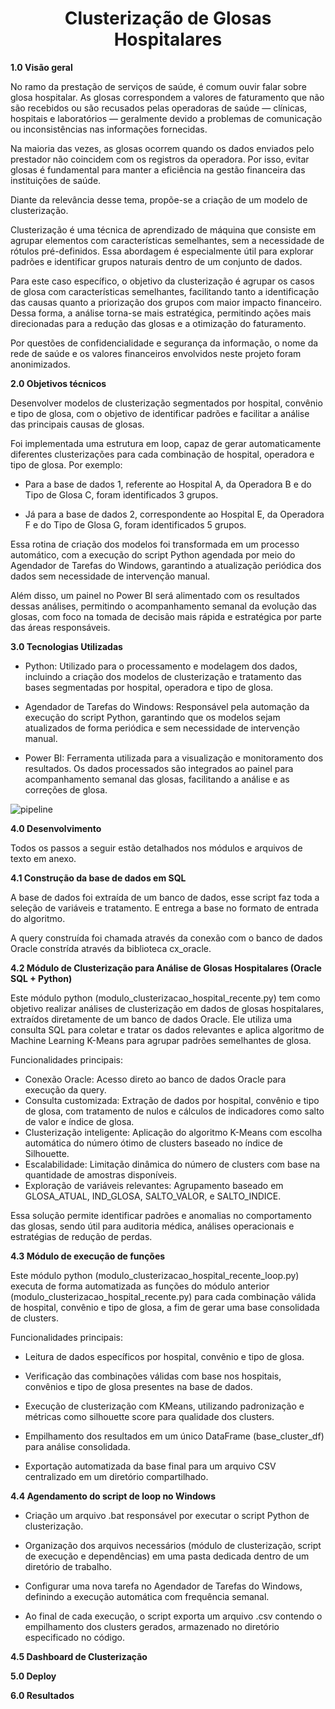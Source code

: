 
<h1 align="center">Clusterização de Glosas Hospitalares <br /> </h1>

**1.0 Visão geral**

No ramo da prestação de serviços de saúde, é comum ouvir falar sobre glosa hospitalar. As glosas correspondem a valores de faturamento que não são recebidos ou são recusados pelas operadoras de saúde — clínicas, hospitais e laboratórios — geralmente devido a problemas de comunicação ou inconsistências nas informações fornecidas.

Na maioria das vezes, as glosas ocorrem quando os dados enviados pelo prestador não coincidem com os registros da operadora. Por isso, evitar glosas é fundamental para manter a eficiência na gestão financeira das instituições de saúde.

Diante da relevância desse tema, propõe-se a criação de um modelo de clusterização.

Clusterização é uma técnica de aprendizado de máquina que consiste em agrupar elementos com características semelhantes, sem a necessidade de rótulos pré-definidos. Essa abordagem é especialmente útil para explorar padrões e identificar grupos naturais dentro de um conjunto de dados.

Para este caso específico, o objetivo da clusterização é agrupar os casos de glosa com características semelhantes, facilitando tanto a identificação das causas quanto a priorização dos grupos com maior impacto financeiro. Dessa forma, a análise torna-se mais estratégica, permitindo ações mais direcionadas para a redução das glosas e a otimização do faturamento.

Por questões de confidencialidade e segurança da informação, o nome da rede de saúde e os valores financeiros envolvidos neste projeto foram anonimizados.

**2.0 Objetivos técnicos**

Desenvolver modelos de clusterização segmentados por hospital, convênio e tipo de glosa, com o objetivo de identificar padrões e facilitar a análise das principais causas de glosas.

Foi implementada uma estrutura em loop, capaz de gerar automaticamente diferentes clusterizações para cada combinação de hospital, operadora e tipo de glosa.
Por exemplo:

- Para a base de dados 1, referente ao Hospital A, da Operadora B e do Tipo de Glosa C, foram identificados 3 grupos.

- Já para a base de dados 2, correspondente ao Hospital E, da Operadora F e do Tipo de Glosa G, foram identificados 5 grupos.

Essa rotina de criação dos modelos foi transformada em um processo automático, com a execução do script Python agendada por meio do Agendador de Tarefas do Windows, garantindo a atualização periódica dos dados sem necessidade de intervenção manual.

Além disso, um painel no Power BI será alimentado com os resultados dessas análises, permitindo o acompanhamento semanal da evolução das glosas, com foco na tomada de decisão mais rápida e estratégica por parte das áreas responsáveis.

**3.0 Tecnologias Utilizadas**

- Python: Utilizado para o processamento e modelagem dos dados, incluindo a criação dos modelos de clusterização e tratamento das bases segmentadas por hospital, operadora e tipo de glosa.

- Agendador de Tarefas do Windows: Responsável pela automação da execução do script Python, garantindo que os modelos sejam atualizados de forma periódica e sem necessidade de intervenção manual.

- Power BI: Ferramenta utilizada para a visualização e monitoramento dos resultados. Os dados processados são integrados ao painel para acompanhamento semanal das glosas, facilitando a análise e as correções de glosa.
  
![pipeline](https://github.com/user-attachments/assets/4ff29d87-8d82-4e6a-8567-2797690b8d82)

  
**4.0 Desenvolvimento**

Todos os passos a seguir estão detalhados nos módulos e arquivos de texto em anexo. 

**4.1 Construção da base de dados em SQL**

A base de dados foi extraída de um banco de dados, esse script faz toda a seleção de variáveis e tratamento. E entrega a base no formato de entrada do algoritmo. 

A query construída foi chamada através da conexão com o banco de dados Oracle constrída através da biblioteca cx_oracle.

**4.2 Módulo de Clusterização para Análise de Glosas Hospitalares (Oracle SQL + Python)**


Este módulo python (modulo_clusterizacao_hospital_recente.py) tem como objetivo realizar análises de clusterização em dados de glosas hospitalares, extraídos diretamente de um banco de dados Oracle. Ele utiliza uma consulta SQL para coletar e tratar os dados relevantes e aplica algoritmo de Machine Learning K-Means para agrupar padrões semelhantes de glosa.

Funcionalidades principais:

- Conexão Oracle: Acesso direto ao banco de dados Oracle para execução da query.
- Consulta customizada: Extração de dados por hospital, convênio e tipo de glosa, com tratamento de nulos e cálculos de indicadores como salto de valor e índice de glosa.
- Clusterização inteligente: Aplicação do algoritmo K-Means com escolha automática do número ótimo de clusters baseado no índice de Silhouette.
- Escalabilidade: Limitação dinâmica do número de clusters com base na quantidade de amostras disponíveis.
- Exploração de variáveis relevantes: Agrupamento baseado em GLOSA_ATUAL, IND_GLOSA, SALTO_VALOR, e SALTO_INDICE.

Essa solução permite identificar padrões e anomalias no comportamento das glosas, sendo útil para auditoria médica, análises operacionais e estratégias de redução de perdas.

**4.3 Módulo de execução de funções**

Este módulo python (modulo_clusterizacao_hospital_recente_loop.py) executa de forma automatizada as funções do módulo anterior (modulo_clusterizacao_hospital_recente.py) para cada combinação válida de hospital, convênio e tipo de glosa, a fim de gerar uma base consolidada de clusters.

Funcionalidades principais:

- Leitura de dados específicos por hospital, convênio e tipo de glosa.
  
- Verificação das combinações válidas com base nos hospitais, convênios e tipo de glosa presentes na base de dados. 
  
- Execução de clusterização com KMeans, utilizando padronização e métricas como silhouette score para qualidade dos clusters.
  
- Empilhamento dos resultados em um único DataFrame (base_cluster_df) para análise consolidada.
  
- Exportação automatizada da base final para um arquivo CSV centralizado em um diretório compartilhado.

**4.4 Agendamento do script de loop no Windows**

- Criação um arquivo .bat responsável por executar o script Python de clusterização.

- Organização dos arquivos necessários (módulo de clusterização, script de execução e dependências) em uma pasta dedicada dentro de um diretório de trabalho.

- Configurar uma nova tarefa no Agendador de Tarefas do Windows, definindo a execução automática com frequência semanal.

- Ao final de cada execução, o script exporta um arquivo .csv contendo o empilhamento dos clusters gerados, armazenado no diretório especificado no código.

**4.5 Dashboard de Clusterização**



**5.0 Deploy**

**6.0 Resultados**
